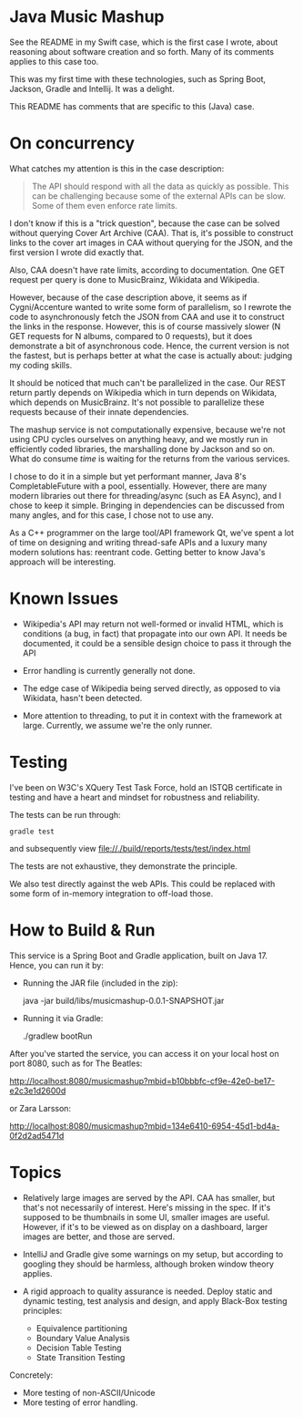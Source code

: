 
# Java Music Mashup

See the README in my Swift case, which is the first case I wrote, about reasoning about software creation and so forth. Many of its comments applies to this case too.

This was my first time with these technologies, such as Spring Boot, Jackson, Gradle and Intellij. It was a delight.

This README has comments that are specific to this (Java) case.

# On concurrency

What catches my attention is this in the case description:

> The API should respond with all the data as quickly as possible. This can be challenging because some of the external APIs can be slow. Some of them even enforce rate limits.

I don't know if this is a "trick question", because the case can be solved without querying Cover Art Archive (CAA). That is, it's possible to construct links to the cover art images in CAA without querying for the JSON, and the first version I wrote did exactly that.

Also, CAA doesn't have rate limits, according to documentation. One GET request per query is done to MusicBrainz, Wikidata and Wikipedia. 

However, because of the case description above, it seems as if Cygni/Accenture wanted to write some form of parallelism, so I rewrote the code to asynchronously fetch the JSON from CAA and use it to construct the links in the response. However, this is of course massively slower (N GET requests for N albums, compared to 0 requests), but it does demonstrate a bit of asynchronous code. Hence, the current version is not the fastest, but is perhaps better at what the case is actually about: judging my coding skills.

It should be noticed that much can't be parallelized in the case. Our REST return partly depends on Wikipedia which in turn depends on Wikidata, which depends on MusicBrainz. It's not possible to parallelize these requests because of their innate dependencies.

The mashup service is not computationally expensive, because we're not using CPU cycles ourselves on anything heavy, and we mostly run in efficiently coded libraries, the marshalling done by Jackson and so on. What do consume *time* is waiting for the returns from the various services.

I chose to do it in a simple but yet performant manner, Java 8's CompletableFuture with a pool, essentially. However, there are many modern libraries out there for threading/async (such as EA Async), and I chose to keep it simple. Bringing in dependencies can be discussed from many angles, and for this case, I chose not to use any. 

As a C++ programmer on the large tool/API framework Qt, we've spent a lot of time on designing and writing thread-safe APIs and a luxury many modern solutions has: reentrant code. Getting better to know Java's approach will be interesting.

# Known Issues

* Wikipedia's API may return not well-formed or invalid HTML, which is conditions (a bug, in fact) that propagate into our own API. It needs be documented, it could be a sensible design choice to pass it through the API

* Error handling is currently generally not done.

* The edge case of Wikipedia being served directly, as opposed to via Wikidata, hasn't been detected.

* More attention to threading, to put it in context with the framework at large. Currently, we assume we're the only runner.

# Testing

I've been on W3C's XQuery Test Task Force, hold an ISTQB certificate in testing and have a heart and mindset for robustness and reliability.

The tests can be run through:

    gradle test

and subsequently view <file://./build/reports/tests/test/index.html>

The tests are not exhaustive, they demonstrate the principle. 

We also test directly against the web APIs. This could be replaced with some form of in-memory integration to off-load those.

# How to Build & Run

This service is a Spring Boot and Gradle application, built on Java 17. Hence, you can run it by:

* Running the JAR file (included in the zip):

    java -jar build/libs/musicmashup-0.0.1-SNAPSHOT.jar

* Running it via Gradle:

    ./gradlew bootRun

After you've started the service, you can access it on your local host on port 8080, such as for The Beatles:

<http://localhost:8080/musicmashup?mbid=b10bbbfc-cf9e-42e0-be17-e2c3e1d2600d>

or Zara Larsson:

<http://localhost:8080/musicmashup?mbid=134e6410-6954-45d1-bd4a-0f2d2ad5471d>

# Topics

* Relatively large images are served by the API. CAA has smaller, but that's not necessarily of interest. Here's missing in the spec. If it's supposed to be thumbnails in some UI, smaller images are useful. However, if it's to be viewed as on display on a dashboard, larger images are better, and those are served.

* IntelliJ and Gradle give some warnings on my setup, but according to googling they should be harmless, although broken window theory applies.

* A rigid approach to quality assurance is needed. Deploy static and dynamic testing, test analysis and design, and apply Black-Box testing principles:

  - Equivalence partitioning
  - Boundary Value Analysis
  - Decision Table Testing
  - State Transition Testing

Concretely:
  - More testing of non-ASCII/Unicode
  - More testing of error handling.
